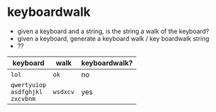# keyboardwalk

- given a keyboard and a string, is the string a walk of the keyboard?
- given a keyboard, generate a keyboard walk / key boardwalk string
- ??


keyboard | walk | keyboardwalk? |
-------- | ---- | ------------- |
`lol`    | `ok` | no
`qwertyuiop`<br>`asdfghjkl`<br>`zxcvbnm` | `wsdxcv` | yes
